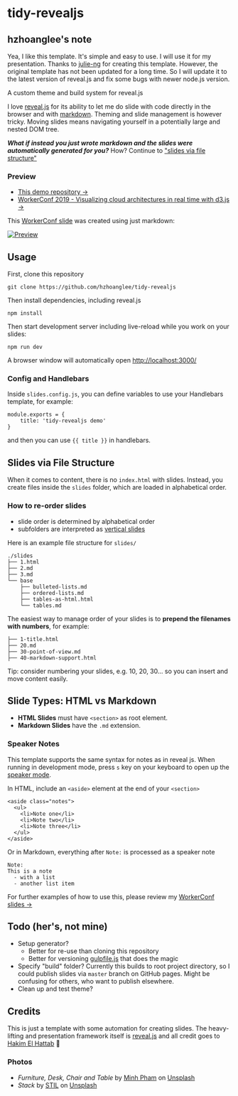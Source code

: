 # tidy-revealjs

## hzhoanglee's note
Yea, I like this template. It's simple and easy to use. I will use it for my presentation. Thanks to [julie-ng](https://github.com/julie-ng/tidy-revealjs) for creating this template.
However, the original template has not been updated for a long time. So I will update it to the latest version of reveal.js and fix some bugs with newer node.js version.

A custom theme and build system for reveal.js

I love [reveal.js](https://github.com/hakimel/reveal.js) for its ability to let me do slide with code directly in the browser and with [markdown](https://github.com/hakimel/reveal.js/#markdown). Theming and slide management is however tricky. Moving slides means navigating yourself in a potentially large and nested DOM tree.

_**What if instead you just wrote markdown and the slides were automatically generated for you?**_ How? Continue to ["slides via file structure"](#slides-via-file-structure)

### Preview

- [This demo repository &rarr;](https://julie-ng.github.io/tidy-revealjs/)
- [WorkerConf 2019 - Visualizing cloud architectures in real time with d3.js &rarr;](https://github.com/julie-ng/newtonjs-talk-slides)

This [WorkerConf slide](https://github.com/julie-ng/newtonjs-talk-slides) was created using just markdown:

[![Preview](./preview.png)](https://github.com/julie-ng/newtonjs-talk-slides/#/5/2)

## Usage

First, clone this repository

```
git clone https://github.com/hzhoanglee/tidy-revealjs
```

Then install dependencies, including reveal.js

```
npm install
```

Then start development server including live-reload while you work on your slides:

```
npm run dev
```

A browser window will automatically open [http://localhost:3000/](http://localhost:3000/)

### Config and Handlebars

Inside `slides.config.js`, you can define variables to use your Handlebars template, for example:

```
module.exports = {
	title: 'tidy-revealjs demo'
}
```

and then you can use `{{ title }}` in handlebars.

## Slides via File Structure  

When it comes to content, there is no `index.html` with slides. Instead, you create files inside the `slides` folder, which are loaded in alphabetical order.

### How to re-order slides

- slide order is determined by alphabetical order
- subfolders are interpreted as [vertical slides](https://github.com/hakimel/reveal.js/#vertical-slide-navigation)

Here is an example file structure for `slides/`

```
./slides
├── 1.html
├── 2.md
├── 3.md
└── base
    ├── bulleted-lists.md
    ├── ordered-lists.md
    ├── tables-as-html.html
    └── tables.md
```

The easiest way to manage order of your slides is to **prepend the filenames with numbers**, for example:

```
├── 1-title.html
├── 20.md
├── 30-point-of-view.md
├── 40-markdown-support.html
```

Tip: consider numbering your slides, e.g. 10, 20, 30… so you can insert and move content easily.

## Slide Types: HTML vs Markdown

- **HTML Slides** must have `<section>` as root element.
- **Markdown Slides** have the `.md` extension.

### Speaker Notes

This template supports the same syntax for notes as in reveal js. When running in development mode, press `s` key on your keyboard to open up the [speaker mode](https://github.com/hakimel/reveal.js#speaker-notes).

In HTML, include an `<aside>` element at the end of your `<section>`

```
<aside class="notes">
  <ul>
    <li>Note one</li>
    <li>Note two</li>
    <li>Note three</li>
  </ul>
</aside>
```

Or in Markdown, everything after `Note:` is processed as a speaker note

```
Note:
This is a note
  - with a list
  - another list item
```

For further examples of how to use this, please review my [WorkerConf slides &rarr;](https://github.com/julie-ng/newtonjs-talk-slides)

## Todo (her's, not mine)

- Setup generator?
  - Better for re-use than cloning this repository
  - Better for versioning [gulpfile.js](./gulpfile.js) that does the magic
- Specify "build" folder? Currently this builds to root project directory, so I could publish slides via `master` branch on GitHub pages. Might be confusing for others, who want to publish elsewhere.
- Clean up and test theme?

## Credits

This is just a template with some automation for creating slides. The heavy-lifting and presentation framework itself is [reveal.js](https://github.com/hakimel/reveal.js) and all credit goes to [Hakim El Hattab](https://github.com/hakimel) 👏

### Photos
- _Furniture, Desk, Chair and Table_ by [Minh Pham](https://unsplash.com/@minhphamdesign) on [Unsplash](https://unsplash.com/)
- _Stack_ by [STIL](https://unsplash.com/@stilclassics) on [Unsplash](https://unsplash.com/)

